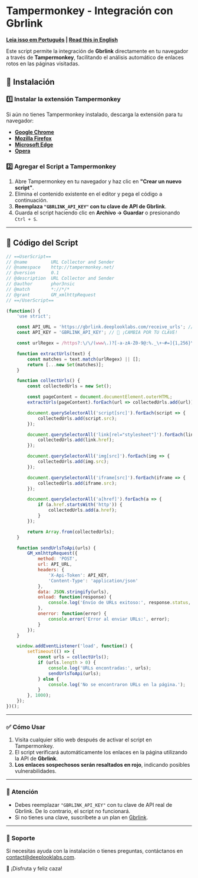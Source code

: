 # Tampermonkey - Integración con Gbrlink

**[Leia isso em Português](README.pt.md) | [Read this in English](README.md)**

Este script permite la integración de **Gbrlink** directamente en tu navegador a través de **Tampermonkey**, facilitando el análisis automático de enlaces rotos en las páginas visitadas.

## 🚀 Instalación

### 1️⃣ **Instalar la extensión Tampermonkey**
Si aún no tienes Tampermonkey instalado, descarga la extensión para tu navegador:

- **[Google Chrome](https://chrome.google.com/webstore/detail/tampermonkey/dhdgffkkebhmkfjojejmpbldmpobfkfo)**
- **[Mozilla Firefox](https://addons.mozilla.org/en-US/firefox/addon/tampermonkey/)**
- **[Microsoft Edge](https://microsoftedge.microsoft.com/addons/detail/tampermonkey/dhdgffkkebhmkfjojejmpbldmpobfkfo)**
- **[Opera](https://addons.opera.com/en/extensions/details/tampermonkey-beta/)**

### 2️⃣ **Agregar el Script a Tampermonkey**
1. Abre Tampermonkey en tu navegador y haz clic en **"Crear un nuevo script"**.
2. Elimina el contenido existente en el editor y pega el código a continuación.
3. **Reemplaza `"GBRLINK_API_KEY"` con tu clave de API de Gbrlink**.
4. Guarda el script haciendo clic en **Archivo → Guardar** o presionando `Ctrl + S`.

---

## 📜 Código del Script

```javascript
// ==UserScript==
// @name         URL Collector and Sender
// @namespace    http://tampermonkey.net/
// @version      0.1
// @description  URL Collector and Sender
// @author       phor3nsic
// @match        *://*/*
// @grant        GM_xmlhttpRequest
// ==/UserScript==

(function() {
    'use strict';

    const API_URL = 'https://gbrlink.deeplooklabs.com/receive_urls'; // 🔒 ¡NO CAMBIAR!
    const API_KEY = 'GBRLINK_API_KEY'; // 🔴 ¡CAMBIA POR TU CLAVE!

    const urlRegex = /https?:\/\/(www\.)?[-a-zA-Z0-9@:%._\+~#=]{1,256}\.[a-zA-Z0-9()]{1,6}\b([-a-zA-Z0-9()@:%_\+.~#?&//=]*)/gi;

    function extractUrls(text) {
        const matches = text.match(urlRegex) || [];
        return [...new Set(matches)]; 
    }

    function collectUrls() {
        const collectedUrls = new Set();

        const pageContent = document.documentElement.outerHTML;
        extractUrls(pageContent).forEach(url => collectedUrls.add(url));

        document.querySelectorAll('script[src]').forEach(script => {
            collectedUrls.add(script.src);
        });

        document.querySelectorAll('link[rel="stylesheet"]').forEach(link => {
            collectedUrls.add(link.href);
        });

        document.querySelectorAll('img[src]').forEach(img => {
            collectedUrls.add(img.src);
        });

        document.querySelectorAll('iframe[src]').forEach(iframe => {
            collectedUrls.add(iframe.src);
        });

        document.querySelectorAll('a[href]').forEach(a => {
            if (a.href.startsWith('http')) {
                collectedUrls.add(a.href);
            }
        });

        return Array.from(collectedUrls);
    }

    function sendUrlsToApi(urls) {
        GM_xmlhttpRequest({
            method: 'POST',
            url: API_URL,
            headers: {
                'X-Api-Token': API_KEY,
                'Content-Type': 'application/json'
            },
            data: JSON.stringify(urls),
            onload: function(response) {
                console.log('Envío de URLs exitoso:', response.status, response.responseText);
            },
            onerror: function(error) {
                console.error('Error al enviar URLs:', error);
            }
        });
    }

    window.addEventListener('load', function() {
        setTimeout(() => {
            const urls = collectUrls();
            if (urls.length > 0) {
                console.log('URLs encontradas:', urls);
                sendUrlsToApi(urls);
            } else {
                console.log('No se encontraron URLs en la página.');
            }
        }, 1000); 
    });
})();
```

---

### ✅ Cómo Usar
1. Visita cualquier sitio web después de activar el script en Tampermonkey.
2. El script verificará automáticamente los enlaces en la página utilizando la API de **Gbrlink**.
3. **Los enlaces sospechosos serán resaltados en rojo**, indicando posibles vulnerabilidades.

---

### 🚨 Atención
- Debes reemplazar `"GBRLINK_API_KEY"` con tu clave de API real de Gbrlink. De lo contrario, el script no funcionará.
- Si no tienes una clave, suscríbete a un plan en [Gbrlink](../README.md#suscribete-y-comienza-ahora).

---

### 📩 Soporte

Si necesitas ayuda con la instalación o tienes preguntas, contáctanos en [contact@deeplooklabs.com](mailto:contact@deeplooklabs.com).

🚀 ¡Disfruta y feliz caza!